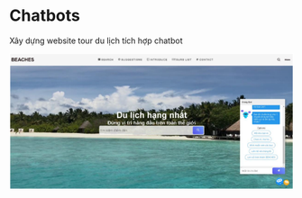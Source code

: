 # Chatbots

Xây dựng website tour du lịch tích hợp chatbot

![Reactjs Website](https://github.com/KenTyler1/next-portfolio/blob/main/public/images/projects/chatbot.png)
